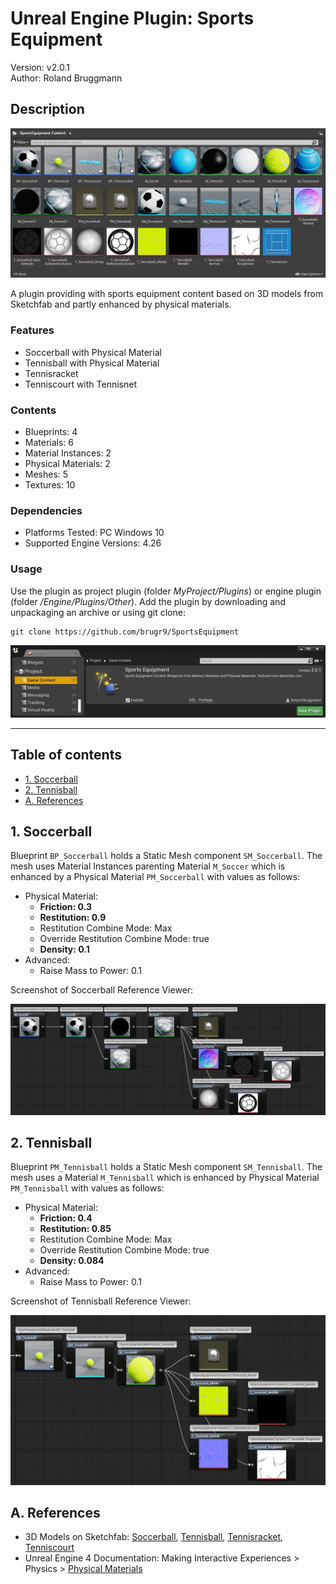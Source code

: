# Unreal Engine Plugin: Sports Equipment

Version: v2.0.1
<br>Author: Roland Bruggmann

## Description

![Screenshot of Plugin Content](Docs/ScreenshotPluginContent.jpg "Screenshot of Plugin Content")

A plugin providing with sports equipment content based on 3D models from Sketchfab and partly enhanced by physical materials.

### Features

* Soccerball with Physical Material
* Tennisball with Physical Material
* Tennisracket
* Tenniscourt with Tennisnet

### Contents

* Blueprints: 4
* Materials: 6
* Material Instances: 2
* Physical Materials: 2
* Meshes: 5
* Textures: 10

### Dependencies

* Platforms Tested: PC Windows 10
* Supported Engine Versions: 4.26

### Usage

Use the plugin as project plugin (folder *MyProject/Plugins*) or engine plugin (folder */Engine/Plugins/Other*). Add the plugin by downloading and unpackaging an archive or using git clone:

```shell
git clone https://github.com/brugr9/SportsEquipment
```

![Screenshot of Plugin](Docs/ScreenshotPlugin.jpg "Screenshot of Plugin")

---

## Table of contents

<!-- Start Document Outline -->

* [1. Soccerball](#1-soccerball)
* [2. Tennisball](#2-tennisball)
* [A. References](#a-references)

<!-- End Document Outline -->

<div style='page-break-after: always'></div>

## 1. Soccerball

Blueprint `BP_Soccerball` holds a Static Mesh component `SM_Soccerball`. The mesh uses Material Instances parenting Material `M_Soccer` which is enhanced by a Physical Material `PM_Soccerball` with values as follows:

* Physical Material:
  * **Friction: 0.3**
  * **Restitution: 0.9**
  * Restitution Combine Mode: Max
  * Override Restitution Combine Mode: true
  * **Density: 0.1**
* Advanced:
  * Raise Mass to Power: 0.1

Screenshot of Soccerball Reference Viewer:

![Screenshot of Soccerball Reference Viewer](Docs/ScreenshotReferenceViewerSoccerball.jpg "Screenshot of Soccerball Reference Viewer")

<div style='page-break-after: always'></div>

## 2. Tennisball

Blueprint `PM_Tennisball` holds a Static Mesh component `SM_Tennisball`. The mesh uses a Material `M_Tennisball` which is enhanced by Physical Material `PM_Tennisball` with values as follows:

* Physical Material:
  * **Friction: 0.4**
  * **Restitution: 0.85**
  * Restitution Combine Mode: Max
  * Override Restitution Combine Mode: true
  * **Density: 0.084**
* Advanced:
  * Raise Mass to Power: 0.1

Screenshot of Tennisball Reference Viewer:

![Screenshot of Tennisball Reference Viewer](Docs/ScreenshotReferenceViewerTennisball.jpg "Screenshot of Tennisball Reference Viewer")

## A. References

* 3D Models on Sketchfab: [Soccerball](https://sketchfab.com/3d-models/soccer-ball-d4c560493a0846c5943f3aeea58acb72), [Tennisball](https://sketchfab.com/3d-models/tennisball-83915826ee2d4fb79a6a28ee8ea4d0dc), [Tennisracket](https://sketchfab.com/3d-models/tennis-racket-c314dcce06ba488ca624957f579b8196), [Tenniscourt](https://sketchfab.com/3d-models/tennis-court-animation-fab5950b1b6f441da6a73c314f0cd04e)
* Unreal Engine 4 Documentation: Making Interactive Experiences > Physics > [Physical Materials](https://docs.unrealengine.com/en-US/InteractiveExperiences/Physics/PhysicalMaterials/index.html?utm_source=editor&utm_medium=docs&utm_campaign=rich_tooltips)
